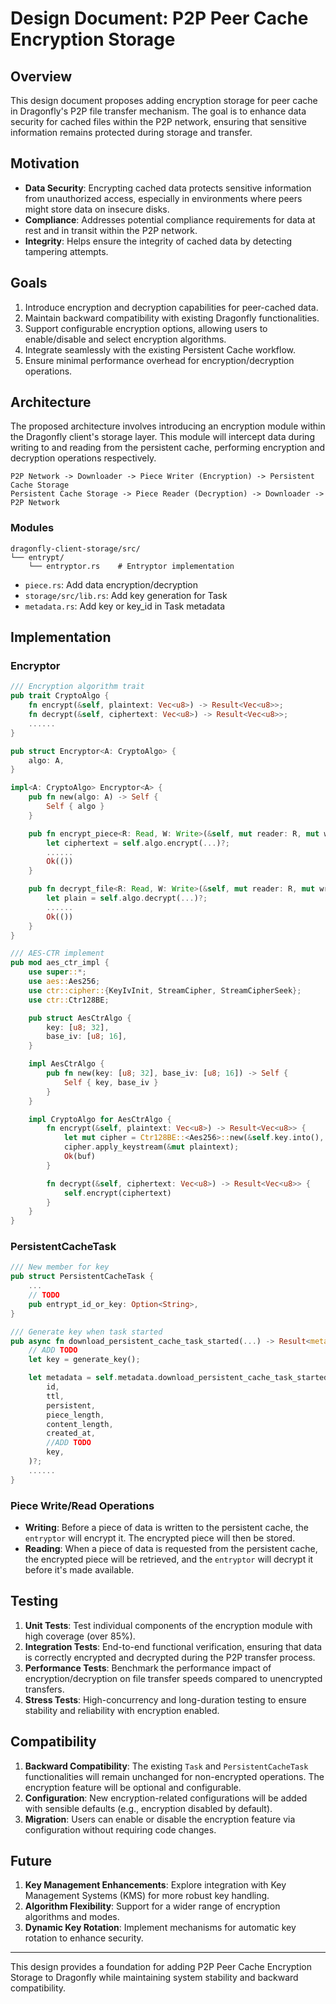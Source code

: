 # Design Document: P2P Peer Cache Encryption Storage

## Overview

This design document proposes adding encryption storage for peer cache in Dragonfly's P2P file transfer mechanism. The goal is to enhance data security for cached files within the P2P network, ensuring that sensitive information remains protected during storage and transfer.

## Motivation

  * **Data Security**: Encrypting cached data protects sensitive information from unauthorized access, especially in environments where peers might store data on insecure disks.
  * **Compliance**: Addresses potential compliance requirements for data at rest and in transit within the P2P network.
  * **Integrity**: Helps ensure the integrity of cached data by detecting tampering attempts.

## Goals

1.  Introduce encryption and decryption capabilities for peer-cached data.
2.  Maintain backward compatibility with existing Dragonfly functionalities.
3.  Support configurable encryption options, allowing users to enable/disable and select encryption algorithms.
4.  Integrate seamlessly with the existing Persistent Cache workflow.
5.  Ensure minimal performance overhead for encryption/decryption operations.

## Architecture

The proposed architecture involves introducing an encryption module within the Dragonfly client's storage layer. This module will intercept data during writing to and reading from the persistent cache, performing encryption and decryption operations respectively.

```
P2P Network -> Downloader -> Piece Writer (Encryption) -> Persistent Cache Storage
Persistent Cache Storage -> Piece Reader (Decryption) -> Downloader -> P2P Network
```

### Modules

```
dragonfly-client-storage/src/
└── entrypt/
    └── entryptor.rs    # Entryptor implementation
```
* `piece.rs`: Add data encryption/decryption
* `storage/src/lib.rs`: Add key generation for Task
* `metadata.rs`: Add key or key_id in Task metadata


## Implementation

### Encryptor

```rust
/// Encryption algorithm trait
pub trait CryptoAlgo {
    fn encrypt(&self, plaintext: Vec<u8>) -> Result<Vec<u8>>;
    fn decrypt(&self, ciphertext: Vec<u8>) -> Result<Vec<u8>>;
    ......
}

pub struct Encryptor<A: CryptoAlgo> {
    algo: A,
}

impl<A: CryptoAlgo> Encryptor<A> {
    pub fn new(algo: A) -> Self {
        Self { algo }
    }

    pub fn encrypt_piece<R: Read, W: Write>(&self, mut reader: R, mut writer: W) -> Result<()> {
        let ciphertext = self.algo.encrypt(...)?;
        ......
        Ok(())
    }

    pub fn decrypt_file<R: Read, W: Write>(&self, mut reader: R, mut writer: W) -> Result<()> {
        let plain = self.algo.decrypt(...)?;
        ......
        Ok(())
    }
}

/// AES-CTR implement
pub mod aes_ctr_impl {
    use super::*;
    use aes::Aes256;
    use ctr::cipher::{KeyIvInit, StreamCipher, StreamCipherSeek};
    use ctr::Ctr128BE;

    pub struct AesCtrAlgo {
        key: [u8; 32],
        base_iv: [u8; 16],
    }

    impl AesCtrAlgo {
        pub fn new(key: [u8; 32], base_iv: [u8; 16]) -> Self {
            Self { key, base_iv }
        }
    }

    impl CryptoAlgo for AesCtrAlgo {
        fn encrypt(&self, plaintext: Vec<u8>) -> Result<Vec<u8>> {
            let mut cipher = Ctr128BE::<Aes256>::new(&self.key.into(), &self.base_iv.into())
            cipher.apply_keystream(&mut plaintext);
            Ok(buf)
        }

        fn decrypt(&self, ciphertext: Vec<u8>) -> Result<Vec<u8>> {
            self.encrypt(ciphertext)
        }
    }
}

```

### PersistentCacheTask

```rust
/// New member for key
pub struct PersistentCacheTask {
    ...
	// TODO
    pub entrypt_id_or_key: Option<String>,
}

/// Generate key when task started 
pub async fn download_persistent_cache_task_started(...) -> Result<metadata::PersistentCacheTask> {
	// ADD TODO
	let key = generate_key();

	let metadata = self.metadata.download_persistent_cache_task_started(
		id,
		ttl,
		persistent,
		piece_length,
		content_length,
		created_at,
		//ADD TODO
		key,
	)?;
	......
}
```



### Piece Write/Read Operations

  * **Writing**: Before a piece of data is written to the persistent cache, the `entryptor` will encrypt it. The encrypted piece will then be stored.
  * **Reading**: When a piece of data is requested from the persistent cache, the encrypted piece will be retrieved, and the `entryptor` will decrypt it before it's made available.



## Testing

1.  **Unit Tests**: Test individual components of the encryption module with high coverage (over 85%).
2.  **Integration Tests**: End-to-end functional verification, ensuring that data is correctly encrypted and decrypted during the P2P transfer process.
3.  **Performance Tests**: Benchmark the performance impact of encryption/decryption on file transfer speeds compared to unencrypted transfers.
4.  **Stress Tests**: High-concurrency and long-duration testing to ensure stability and reliability with encryption enabled.

## Compatibility

1.  **Backward Compatibility**: The existing `Task` and `PersistentCacheTask` functionalities will remain unchanged for non-encrypted operations. The encryption feature will be optional and configurable.
2.  **Configuration**: New encryption-related configurations will be added with sensible defaults (e.g., encryption disabled by default).
3.  **Migration**: Users can enable or disable the encryption feature via configuration without requiring code changes.

## Future

1.  **Key Management Enhancements**: Explore integration with Key Management Systems (KMS) for more robust key handling.
2.  **Algorithm Flexibility**: Support for a wider range of encryption algorithms and modes.
3.  **Dynamic Key Rotation**: Implement mechanisms for automatic key rotation to enhance security.

-----

This design provides a foundation for adding P2P Peer Cache Encryption Storage to Dragonfly while maintaining system stability and backward compatibility.

<!-- **Issue Link**: [Encrypted storage for P2P peer node cache.](https://github.com/dragonflyoss/dragonfly/issues/4026) -->